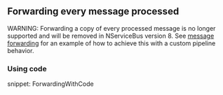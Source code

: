 ## Forwarding every message processed

WARNING: Forwarding a copy of every processed message is no longer supported and will be removed in NServiceBus version 8. See [message forwarding](/samples/routing/message-forwarding) for an example of how to achieve this with a custom pipeline behavior.

### Using code

snippet: ForwardingWithCode

